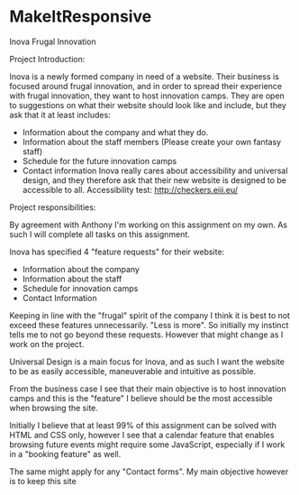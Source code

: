 # MakeItResponsive
 Inova Frugal Innovation

Project Introduction:

 Inova is a newly formed company in need of a website. Their business is focused around frugal innovation, and in order to spread their experience with frugal innovation, they want to host innovation camps. They are open to suggestions on what their website should look like and include, but they ask that it at least includes:
 -	Information about the company and what they do.
 -	Information about the staff members (Please create your own fantasy staff)
 -	Schedule for the future innovation camps
 -	Contact information
 Inova really cares about accessibility and universal design, and they therefore ask that their new website is designed to be accessible to all.
Accessibility test: http://checkers.eiii.eu/


Project responsibilities:

By agreement with Anthony I'm working on this assignment on my own. As such I will complete all tasks on this assignment.

Inova has specified 4 "feature requests" for their website:

- Information about the company
- Information about the staff
- Schedule for innovation camps
- Contact Information

Keeping in line with the "frugal" spirit of the company I think it is best to not exceed these features unnecessarily. "Less is more".
So initially my instinct tells me to not go beyond these requests. However that might change as I work on the project.

Universal Design is a main focus for Inova, and as such I want the website to be as easily accessible, maneuverable  and intuitive as possible.

From the business case I see that their main objective is to host innovation camps and this is the "feature" I believe should be the most accessible when browsing the site.

Initially I believe that at least 99% of this assignment can be solved with HTML and CSS only, however I see that a calendar feature that enables browsing future events might require some JavaScript, especially if I work in a "booking feature" as well.

The same might apply for any "Contact forms". My main objective however is to keep this site

